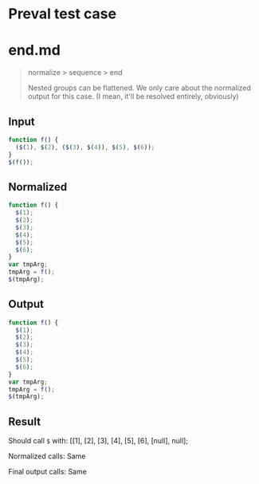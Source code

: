 # Preval test case

# end.md

> normalize > sequence > end
>
> Nested groups can be flattened. We only care about the normalized output for this case. (I mean, it'll be resolved entirely, obviously)

## Input

`````js filename=intro
function f() {
  ($(1), $(2), ($(3), $(4)), $(5), $(6));
}
$(f());
`````

## Normalized

`````js filename=intro
function f() {
  $(1);
  $(2);
  $(3);
  $(4);
  $(5);
  $(6);
}
var tmpArg;
tmpArg = f();
$(tmpArg);
`````

## Output

`````js filename=intro
function f() {
  $(1);
  $(2);
  $(3);
  $(4);
  $(5);
  $(6);
}
var tmpArg;
tmpArg = f();
$(tmpArg);
`````

## Result

Should call `$` with:
[[1], [2], [3], [4], [5], [6], [null], null];

Normalized calls: Same

Final output calls: Same
